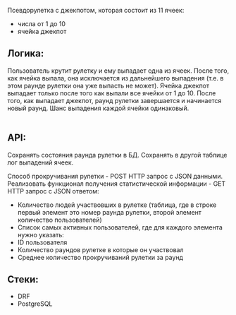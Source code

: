Псевдорулетка с джекпотом, которая состоит из 11 ячеек:
-	числа от 1 до 10
-	ячейка джекпот

Логика: 
------------------------------------------------------------------------------------------------------------------

Пользователь крутит рулетку и ему выпадает одна из ячеек. 
После того, как ячейка выпала, она исключается из дальнейшего выпадения 
(т.е. в этом раунде рулетки она уже выпасть не может). 
Ячейка джекпот выпадает только после того как выпали все ячейки от 1 до 10. 
После того, как выпадает джекпот, раунд рулетки завершается и начинается новый раунд.
Шанс выпадения каждой ячейки одинаковый.
<br>
<br>


API:
------------------------------------------------------------------------------------------------------------------

Сохранять состояния раунда рулетки в БД.
Сохранять в другой таблице лог выпадений ячеек.

Способ прокручивания рулетки - POST HTTP запрос с JSON данными.  <br>
Реализовать функционал получения статистической информации - GET HTTP запрос с JSON ответом:
- Количество людей участвовших в рулетке (таблица, где в строке первый элемент это номер раунда рулетки, второй элемент количество пользователей)
- Список самых активных пользователей, где для каждого элемента нужно указать:
- ID пользователя
- Количество раундов рулетке в которые он участвовал
- Среднее количество прокручиваний рулетки за раунд


Стеки:
------------------------------------------------------------------------------------------------------------------

- DRF
- PostgreSQL
